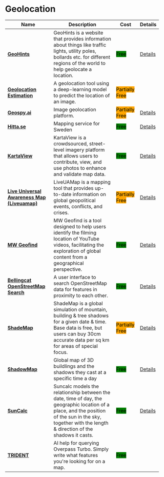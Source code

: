 # Geolocation

| Name | Description | Cost | Details |
| --- | --- | --- | --- |
| [**GeoHints**](https://geohints.com/) | GeoHints is a website that provides information about things like traffic lights, utility poles, bollards etc. for different regions of the world to help geolocate a location. | <mark style="background-color:green;">Free</mark> | [Details](../../tools/geohints/README.md) |
| [**Geolocation Estimation**](https://labs.tib.eu/geoestimation/) | A geolocation tool using a deep-learning model to predict the location of an image. | <mark style="background-color:orange;">Partially Free</mark> |  |
| [**Geospy.ai**](https://geospy.ai/) | Image geolocation platform. | <mark style="background-color:orange;">Partially Free</mark> | [Details](../../tools/geospy.ai/README.md) |
| [**Hitta.se**](https://www.hitta.se/) | Mapping service for Sweden | <mark style="background-color:green;">Free</mark> | [Details](../../tools/hitta.se/README.md) |
| [**KartaView**](https://kartaview.org/map) | KartaView is a crowdsourced, street-level imagery platform that allows users to contribute, view, and use photos to enhance and validate map data. | <mark style="background-color:green;">Free</mark> | [Details](../../tools/kartaview/README.md) |
| [**Live Universal Awareness Map (Liveuamap)**](https://liveuamap.com/) | LiveUAMap is a mapping tool that provides up-to-date information on global geopolitical events, conflicts, and crises. | <mark style="background-color:orange;">Partially Free</mark> | [Details](../../tools/liveuamap/README.md) |
| [**MW Geofind**](https://mattw.io/youtube-geofind/location) | MW Geofind is a tool designed to help users identify the filming location of YouTube videos, facilitating the exploration of global content from a geographical perspective. | <mark style="background-color:green;">Free</mark> | [Details](../../tools/mw-geofind/README.md) |
| [**Bellingcat OpenStreetMap Search**](https://osm-search.bellingcat.com/) | A user interface to search OpenStreetMap data for features in proximity to each other. | <mark style="background-color:green;">Free</mark> | [Details](../../tools/openstreetmap-search-tool/README.md) |
| [**ShadeMap**](https://shademap.app) | ShadeMap is a global simulation of mountain, building & tree shadows for a given date & time. Base data is free, but users can buy 30cm accurate data per sq km for areas of special focus. | <mark style="background-color:orange;">Partially Free</mark> | [Details](../../tools/shademap/README.md) |
| [**ShadowMap**](https://app.shadowmap.org/) | Global map of 3D buildlings and the shadows they cast at a specific time a day | <mark style="background-color:green;">Free</mark> | [Details](../../tools/shadowmap/README.md) |
| [**SunCalc**](https://www.suncalc.org) | Suncalc models the relationship between the date, time of day, the geographic location of a place, and the position of the sun in the sky, together with the length & direction of the shadows it casts. | <mark style="background-color:green;">Free</mark> | [Details](../../tools/suncalc/README.md) |
| [**TRIDENT**](https://trident.yuiseki.net/) | AI help for querying Overpass Turbo. Simply write what features you're looking for on a map. | <mark style="background-color:green;">Free</mark> |  |